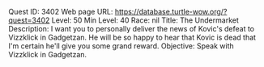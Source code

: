 Quest ID: 3402
Web page URL: https://database.turtle-wow.org/?quest=3402
Level: 50
Min Level: 40
Race: nil
Title: The Undermarket
Description: I want you to personally deliver the news of Kovic's defeat to Vizzklick in Gadgetzan. He will be so happy to hear that Kovic is dead that I'm certain he'll give you some grand reward.
Objective: Speak with Vizzklick in Gadgetzan.
